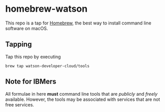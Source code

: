 # homebrew-watson

This repo is a tap for [Homebrew](http://brew.sh), the best way to install
command line software on macOS.

## Tapping

Tap this repo by executing

    brew tap watson-developer-cloud/tools

## Note for IBMers

All formulae in here **must** command line tools that are _publicly_ and _freely_ available.
However, the tools may be associated with services that are not free services.
